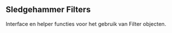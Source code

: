 
Sledgehammer Filters
---------------------

Interface en helper functies voor het gebruik van Filter objecten.

